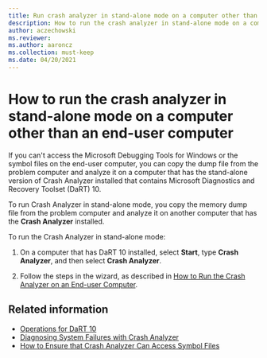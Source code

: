 ```yaml
---
title: Run crash analyzer in stand-alone mode on a computer other than an end-user computer
description: How to run the crash analyzer in stand-alone mode on a computer other than an end-user computer.
author: aczechowski
ms.reviewer:
ms.author: aaroncz
ms.collection: must-keep
ms.date: 04/20/2021
---
```


# How to run the crash analyzer in stand-alone mode on a computer other than an end-user computer

If you can't access the Microsoft Debugging Tools for Windows or the symbol files on the end-user computer, you can copy the dump file from the problem computer and analyze it on a computer that has the stand-alone version of Crash Analyzer installed that contains Microsoft Diagnostics and Recovery Toolset (DaRT) 10.

To run Crash Analyzer in stand-alone mode, you copy the memory dump file from the problem computer and analyze it on another computer that has the **Crash Analyzer** installed.

To run the Crash Analyzer in stand-alone mode:

1. On a computer that has DaRT 10 installed, select **Start**, type **Crash Analyzer**, and then select **Crash Analyzer**.

2. Follow the steps in the wizard, as described in [How to Run the Crash Analyzer on an End-user Computer](how-to-run-the-crash-analyzer-on-an-end-user-computer-dart-10.md).

## Related information

- [Operations for DaRT 10](operations-for-dart-10.md)
- [Diagnosing System Failures with Crash Analyzer](diagnosing-system-failures-with-crash-analyzer-dart-10.md)
- [How to Ensure that Crash Analyzer Can Access Symbol Files](how-to-ensure-that-crash-analyzer-can-access-symbol-files-dart-10.md)
